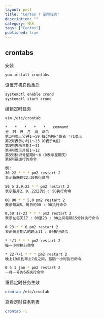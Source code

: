 ```yaml
---
layout: post
title: "Centos 7 定时任务"
description: ""
category: 技术
tags: ["Centos"]
published: true
---
```


## crontabs

安装

```bash
yum install crontabs
```

设置开机自动重启

```bash
systemctl enable crond
systemctl start crond
```

编辑定时任务

```bash
vim /etc/crontab
```

```bash
*　　*　　*　　*　　*　　command
分　时　日　月　周　命令
第1列表示分钟1～59 每分钟用*或者 */1表示
第2列表示小时1～23（0表示0点）
第3列表示日期1～31
第4列表示月份1～12
第5列标识号星期0～6（0表示星期天）
第6列要运行的命令

例：
30 22 * * * pm2 restart 2
表示每晚的22:30执行命令

50 5 2,9,22 * * pm2 restart 2
表示每月2、9、22日的5 : 50执行命令

00 00 * * 5,0 pm2 restart 2
表示每周5、周日的00 : 00执行命令

0,50 17-23 * * * pm2 restart 2
表示在每天17 : 00至23 : 00之间每隔15分钟执行命令

0 23 * * 6 pm2 restart 2
表示每星期六的晚上11 : 00执行命令

* */1 * * * pm2 restart 2
每一小时执行命令

* 22-7/1 * * * pm2 restart 2
晚上10点到早上7点之间，每隔一小时执行命令

0 6 1 jan * pm2 restart 2
一月一号的6点执行命令
```

重启定时任务生效

```bash
crontab /etc/crontab
```

查看定时任务列表

```bash
crontab -l
```